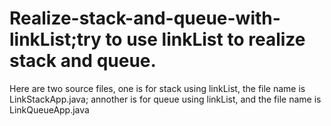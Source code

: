 # Realize-stack-and-queue-with-linkList;try to use linkList to realize stack and queue.
Here are two source files, one is for stack using linkList, the file name is LinkStackApp.java; annother is for queue using linkList, and the file name is LinkQueueApp.java
